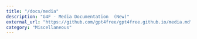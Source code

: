 ```yaml
---
title: "/docs/media"
description: "G4F - Media Documentation  (New)"
external_url: "https://github.com/gpt4free/gpt4free.github.io/media.md"
category: "Miscellaneous"
---
```

